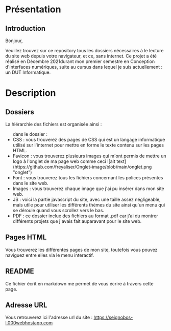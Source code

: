 # Présentation

## Introduction

Bonjour,

Veuillez trouvez sur ce repository tous les dossiers nécessaires à le lecture du site web depuis votre navigateur, et ce, sans internet. Ce projet a été réalisé en Décembre 2021durant mon premier semestre en Conception d'interfaces numériques, suite au cursus dans lequel je suis actuellement : un DUT Informatique. 

# Description

## Dossiers

La hiérarchie des fichiers est organisée ainsi :

<ul> dans le dossier :

<li> CSS : vous trouverez des pages de CSS qui est un langage informatique utilisé sur l'internet pour mettre en forme le texte contenu sur les pages HTML. </li>

<li> Favicon : vous trouverez plusieurs images qui m'ont permis de mettre un logo à l'onglet de ma page web comme ceci ![alt text](https://github.com/freyaliser/Onglet-image/blob/main/onglet.png "onglet") 

<li> Font : vous trouverez tous les fichiers concernant les polices présentes dans le site web. </li>

<li> Images : vous trouverez chaque image que j'ai pu insérer dans mon site web. </li>

<li> JS : voici la partie javascript du site, avec une taille assez négligeable, mais utile pour utiliser les différents thèmes du site ainsi qu'un menu qui se déroule quand vous scrollez vers le bas. </li>

<li> PDF : ce dossier inclue des fichiers au format .pdf car j'ai du montrer différents projets que j'avais fait auparavant pour le site web. </li>
</ul>

## Pages HTML

Vous trouverez les différentes pages de mon site, toutefois vous pouvez naviguez entre elles via le menu interactif.

## README

Ce fichier écrit en markdown me permet de vous écrire à travers cette page.

## Adresse URL
Vous retrouverez ici l'adresse url du site : https://seignobos-l.000webhostapp.com 

